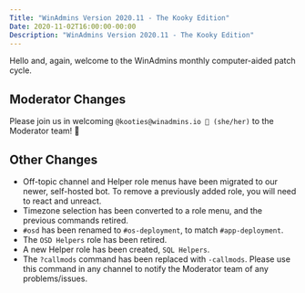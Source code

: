 ```yaml
---
Title: "WinAdmins Version 2020.11 - The Kooky Edition"
Date: 2020-11-02T16:00:00-00:00
Description: "WinAdmins Version 2020.11 - The Kooky Edition"
---
```


Hello and, again, welcome to the WinAdmins monthly computer-aided patch cycle.

## Moderator Changes

Please join us in welcoming `@kooties@winadmins.io 🎉 (she/her)` to the Moderator team! 🥳

## Other Changes

* Off-topic channel and Helper role menus have been migrated to our newer, self-hosted bot. To remove a previously added role, you will need to react and unreact.
* Timezone selection has been converted to a role menu, and the previous commands retired.
* `#osd` has been renamed to `#os-deployment`, to match `#app-deployment`.
* The `OSD Helpers` role has been retired.
* A new Helper role has been created, `SQL Helpers`.
* The `?callmods` command has been replaced with `-callmods`. Please use this command in any channel to notify the Moderator team of any problems/issues.
